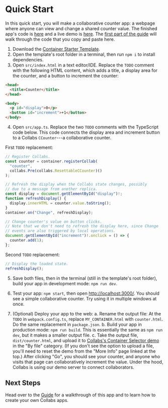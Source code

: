 # Quick Start

In this quick start, you will make a collaborative counter app: a webpage where anyone can view and change a shared counter value. The finished app's code is [here](https://github.com/composablesys/collabs/tree/master/demos/apps/counter) and a live demo is [here](https://compoventuals-tests.herokuapp.com/web_socket.html?container=demos/counter/dist/counter.html). The [first part of the guide](../guide/walkthrough) will walk through the code that you copy and paste here.

1. Download the [Container Starter Template](https://github.com/composablesys/collabs/tree/master/template-container).
2. Open the template's root folder in a terminal, then run `npm i` to install dependencies.
3. Open `src/index.html` in a text editor/IDE. Replace the `TODO` comment with the following HTML content, which adds a title, a display area for the counter, and a button to increment the counter:

```html
<head>
  <title>Counter</title>
</head>

<body>
  <p id="display">0</p>
  <button id="increment">+1</button>
</body>
```

4. Open `src/app.ts`. Replace the two `TODO` comments with the TypeScript code below. This code connects the display area and increment button to a Collabs `CCounter`---a collaborative counter.

First `TODO` replacement:

```ts
// Register Collabs.
const counter = container.registerCollab(
  "counter",
  collabs.Pre(collabs.ResettableCCounter)()
);

// Refresh the display when the Collabs state changes, possibly
// due to a message from another replica.
const display = document.getElementById("display")!;
function refreshDisplay() {
  display.innerHTML = counter.value.toString();
}
container.on("Change", refreshDisplay);

// Change counter's value on button clicks.
// Note that we don't need to refresh the display here, since Change
// events are also triggered by local operations.
document.getElementById("increment")!.onclick = () => {
  counter.add(1);
};
```

Second `TODO` replacement:

```ts
// Display the loaded state.
refreshDisplay();
```

5. Save both files, then in the terminal (still in the template's root folder), build your app in development mode: `npm run dev`.

6. Test your app: `npm start`, then open [http://localhost:3000/](http://localhost:3000/). You should see a simple collaborative counter. Try using it in multiple windows at once.

7. (Optional) Deploy your app to the web:
   a. Rename the output file: At the `TODO` in `webpack.config.ts`, replace `MY_CONTAINER.html` with `counter.html`. Do the same replacement in `package.json`.
   b. Build your app in production mode: `npm run build`. This is essentially the same as `npm run dev`, but it makes a smaller output file.
   c. Take the output file, `dist/counter.html`, and upload it to [Collabs's Container Selector demo](https://compoventuals-tests.herokuapp.com/web_socket.html?container=demos/selector/dist/selector.html) in the "By file" category. (If you don't see the option to upload a file, you'll need to reset the demo from the "More Info" page linked at the top.) After clicking "Go", you should see your counter, and anyone who visits that page can collaboratively increment the value. Under the hood, Collabs is using our demo server to connect collaborators.

## Next Steps

Head over to the [Guide](./guide) for a walkthrough of this app and to learn how to create your own Collabs apps.
